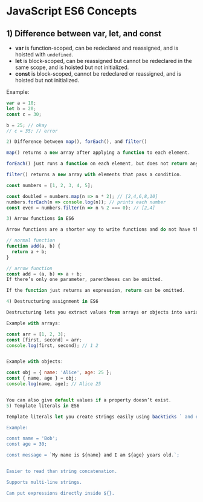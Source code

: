 # JavaScript ES6 Concepts

## 1) Difference between var, let, and const

- **var** is function-scoped, can be redeclared and reassigned, and is hoisted with `undefined`.
- **let** is block-scoped, can be reassigned but cannot be redeclared in the same scope, and is hoisted but not initialized.
- **const** is block-scoped, cannot be redeclared or reassigned, and is hoisted but not initialized.

Example:

```javascript
var a = 10;
let b = 20;
const c = 30;

b = 25; // okay
// c = 35; // error

2) Difference between map(), forEach(), and filter()

map() returns a new array after applying a function to each element.

forEach() just runs a function on each element, but does not return anything.

filter() returns a new array with elements that pass a condition.

const numbers = [1, 2, 3, 4, 5];

const doubled = numbers.map(n => n * 2); // [2,4,6,8,10]
numbers.forEach(n => console.log(n)); // prints each number
const even = numbers.filter(n => n % 2 === 0); // [2,4]

3) Arrow functions in ES6

Arrow functions are a shorter way to write functions and do not have their own this.

// normal function
function add(a, b) {
  return a + b;
}

// arrow function
const add = (a, b) => a + b;
If there’s only one parameter, parentheses can be omitted.

If the function just returns an expression, return can be omitted.

4) Destructuring assignment in ES6

Destructuring lets you extract values from arrays or objects into variables.

Example with arrays:

const arr = [1, 2, 3];
const [first, second] = arr;
console.log(first, second); // 1 2


Example with objects:

const obj = { name: 'Alice', age: 25 };
const { name, age } = obj;
console.log(name, age); // Alice 25


You can also give default values if a property doesn’t exist.
5) Template literals in ES6

Template literals let you create strings easily using backticks ` and embed variables using ${}.

Example:

const name = 'Bob';
const age = 30;

const message = `My name is ${name} and I am ${age} years old.`;


Easier to read than string concatenation.

Supports multi-line strings.

Can put expressions directly inside ${}.
```
